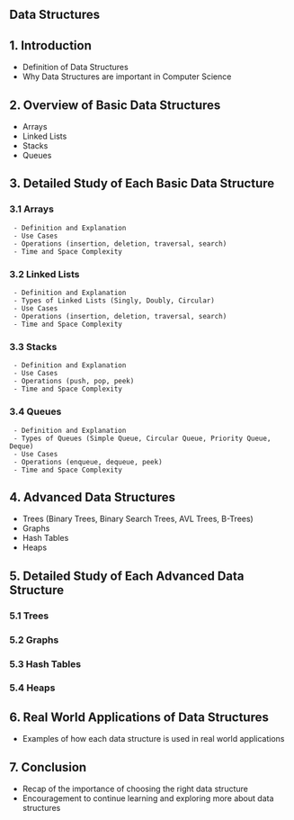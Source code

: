 ## Data Structures

## 1. Introduction
   - Definition of Data Structures
   - Why Data Structures are important in Computer Science

## 2. Overview of Basic Data Structures
   - Arrays
   - Linked Lists
   - Stacks
   - Queues

## 3. Detailed Study of Each Basic Data Structure
   ### 3.1 Arrays
     - Definition and Explanation
     - Use Cases
     - Operations (insertion, deletion, traversal, search)
     - Time and Space Complexity

   ### 3.2 Linked Lists
     - Definition and Explanation
     - Types of Linked Lists (Singly, Doubly, Circular)
     - Use Cases
     - Operations (insertion, deletion, traversal, search)
     - Time and Space Complexity

   ### 3.3 Stacks
     - Definition and Explanation
     - Use Cases
     - Operations (push, pop, peek)
     - Time and Space Complexity

   ### 3.4 Queues
     - Definition and Explanation
     - Types of Queues (Simple Queue, Circular Queue, Priority Queue, Deque)
     - Use Cases
     - Operations (enqueue, dequeue, peek)
     - Time and Space Complexity

## 4. Advanced Data Structures
   - Trees (Binary Trees, Binary Search Trees, AVL Trees, B-Trees)
   - Graphs
   - Hash Tables
   - Heaps

## 5. Detailed Study of Each Advanced Data Structure
   ### 5.1 Trees
   ### 5.2 Graphs
   ### 5.3 Hash Tables
   ### 5.4 Heaps

## 6. Real World Applications of Data Structures
   - Examples of how each data structure is used in real world applications

## 7. Conclusion
   - Recap of the importance of choosing the right data structure
   - Encouragement to continue learning and exploring more about data structures